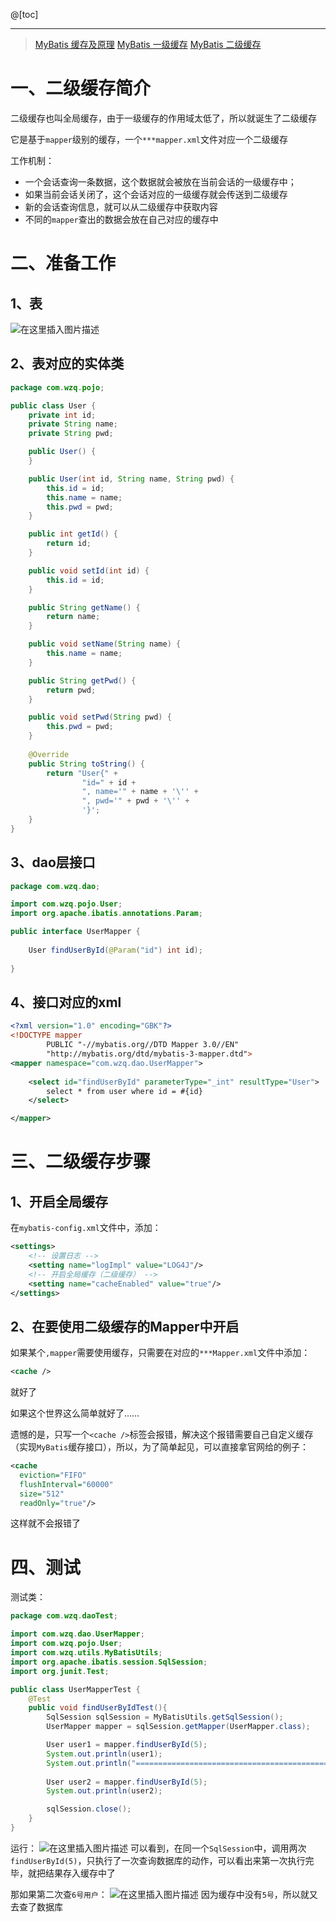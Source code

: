 ﻿
@[toc]

------


> [MyBatis 缓存及原理](https://blog.csdn.net/lesileqin/article/details/113348677)
> [MyBatis 一级缓存](https://blog.csdn.net/lesileqin/article/details/113352616)
> [MyBatis 二级缓存](https://blog.csdn.net/lesileqin/article/details/113356160)

# 一、二级缓存简介
二级缓存也叫全局缓存，由于一级缓存的作用域太低了，所以就诞生了二级缓存

它是基于`mapper`级别的缓存，一个`***mapper.xml`文件对应一个二级缓存

工作机制：

- 一个会话查询一条数据，这个数据就会被放在当前会话的一级缓存中；
- 如果当前会话关闭了，这个会话对应的一级缓存就会传送到二级缓存
- 新的会话查询信息，就可以从二级缓存中获取内容
- 不同的`mapper`查出的数据会放在自己对应的缓存中
# 二、准备工作
## 1、表
![在这里插入图片描述](https://img-blog.csdnimg.cn/20210128173240617.png)
## 2、表对应的实体类
```java
package com.wzq.pojo;

public class User {
    private int id;
    private String name;
    private String pwd;

    public User() {
    }

    public User(int id, String name, String pwd) {
        this.id = id;
        this.name = name;
        this.pwd = pwd;
    }

    public int getId() {
        return id;
    }

    public void setId(int id) {
        this.id = id;
    }

    public String getName() {
        return name;
    }

    public void setName(String name) {
        this.name = name;
    }

    public String getPwd() {
        return pwd;
    }

    public void setPwd(String pwd) {
        this.pwd = pwd;
    }
    
    @Override
    public String toString() {
        return "User{" +
                "id=" + id +
                ", name='" + name + '\'' +
                ", pwd='" + pwd + '\'' +
                '}';
    }
}
```
## 3、dao层接口
```java
package com.wzq.dao;

import com.wzq.pojo.User;
import org.apache.ibatis.annotations.Param;

public interface UserMapper {
    
    User findUserById(@Param("id") int id);
        
}
```
## 4、接口对应的xml
```xml
<?xml version="1.0" encoding="GBK"?>
<!DOCTYPE mapper
        PUBLIC "-//mybatis.org//DTD Mapper 3.0//EN"
        "http://mybatis.org/dtd/mybatis-3-mapper.dtd">
<mapper namespace="com.wzq.dao.UserMapper">
	
    <select id="findUserById" parameterType="_int" resultType="User">
        select * from user where id = #{id}
    </select>

</mapper>
```
# 三、二级缓存步骤
## 1、开启全局缓存
在`mybatis-config.xml`文件中，添加：
```xml
<settings>
    <!-- 设置日志 -->
    <setting name="logImpl" value="LOG4J"/>
    <!-- 开启全局缓存（二级缓存） -->
    <setting name="cacheEnabled" value="true"/>
</settings>
```
## 2、在要使用二级缓存的Mapper中开启
如果某个`,mapper`需要使用缓存，只需要在对应的`***Mapper.xml`文件中添加：

```xml
<cache />
```
就好了

如果这个世界这么简单就好了……

遗憾的是，只写一个`<cache />`标签会报错，解决这个报错需要自己自定义缓存（实现`MyBatis`缓存接口），所以，为了简单起见，可以直接拿官网给的例子：

```xml
<cache
  eviction="FIFO"
  flushInterval="60000"
  size="512"
  readOnly="true"/>
```

这样就不会报错了

# 四、测试
测试类：
```java
package com.wzq.daoTest;

import com.wzq.dao.UserMapper;
import com.wzq.pojo.User;
import com.wzq.utils.MyBatisUtils;
import org.apache.ibatis.session.SqlSession;
import org.junit.Test;

public class UserMapperTest {
    @Test
    public void findUserByIdTest(){
        SqlSession sqlSession = MyBatisUtils.getSqlSession();
        UserMapper mapper = sqlSession.getMapper(UserMapper.class);

        User user1 = mapper.findUserById(5);
        System.out.println(user1);
		System.out.println("===============================================================");
		
        User user2 = mapper.findUserById(5);
        System.out.println(user2);

        sqlSession.close();
    }
}
```
运行：
![在这里插入图片描述](https://img-blog.csdnimg.cn/20210128174219770.png?x-oss-process=image/watermark,type_ZmFuZ3poZW5naGVpdGk,shadow_10,text_aHR0cHM6Ly9ibG9nLmNzZG4ubmV0L2xlc2lsZXFpbg==,size_16,color_FFFFFF,t_70)
可以看到，在同一个`SqlSession`中，调用两次`findUserById(5)`，只执行了一次查询数据库的动作，可以看出来第一次执行完毕，就把结果存入缓存中了

那如果第二次查`6号用户`：
![在这里插入图片描述](https://img-blog.csdnimg.cn/20210128174600717.png?x-oss-process=image/watermark,type_ZmFuZ3poZW5naGVpdGk,shadow_10,text_aHR0cHM6Ly9ibG9nLmNzZG4ubmV0L2xlc2lsZXFpbg==,size_16,color_FFFFFF,t_70)
因为缓存中没有`5号`，所以就又去查了数据库
